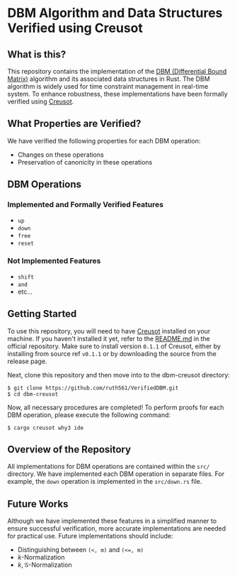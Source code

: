 # DBM Algorithm and Data Structures Verified using Creusot

## What is this?

This repository contains the implementation of the [DBM (Differential Bound Matrix)](https://en.wikipedia.org/wiki/Difference_bound_matrix) algorithm and its associated data structures in Rust. The DBM algorithm is widely used for time constraint management in real-time system. To enhance robustness, these implementations have been formally verified using [Creusot](https://github.com/creusot-rs/creusot). 

## What Properties are Verified?

We have verified the following properties for each DBM operation:

* Changes on these operations
* Preservation of canonicity in these operations

## DBM Operations

### Implemented and Formally Verified Features

* `up`
* `down`
* `free`
* `reset`

### Not Implemented Features

* `shift`
* `and`
* etc...

## Getting Started

To use this repository, you will need to have [Creusot](https://github.com/creusot-rs/creusot) installed on your machine. If you haven't installed it yet, refer to the [README.md](https://github.com/creusot-rs/creusot?tab=readme-ov-file#installing-creusot-as-a-user) in the official repository. Make sure to install version `0.1.1` of Creusot, either by installing from source ref `v0.1.1` or by downloading the source from the release page. 

Next, clone this repository and then move into to the dbm-creusot directory:

```
$ git clone https://github.com/ruth561/VerifiedDBM.git
$ cd dbm-creusot
```

Now, all necessary procedures are completed! To perform proofs for each DBM operation, please execute the following command:

```
$ cargo creusot why3 ide
```

## Overview of the Repository

All implementations for DBM operations are contained within the `src/` directory. We have implemented each DBM operation in separate files. For example, the `down` operation is implemented in the `src/down.rs` file.

## Future Works

Although we have implemented these features in a simplified manner to ensure successful verification, more accurate implementations are needed for practical use. Future implementations should include:

* Distinguishing between `(<, m)` and `(<=, m)`
* $k\text{-Normalization}$
* $k,\mathcal{G}\text{-Normalization}$
